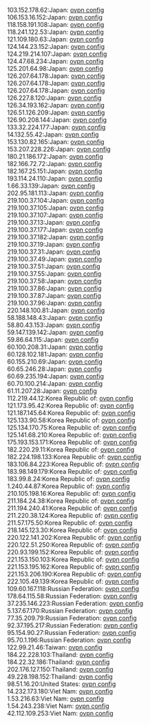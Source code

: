 103.152.178.62:Japan: [ovpn config](vpn/103_152_178_62.ovpn)  
106.153.16.152:Japan: [ovpn config](vpn/106_153_16_152.ovpn)  
118.158.191.108:Japan: [ovpn config](vpn/118_158_191_108.ovpn)  
118.241.122.53:Japan: [ovpn config](vpn/118_241_122_53.ovpn)  
121.109.180.63:Japan: [ovpn config](vpn/121_109_180_63.ovpn)  
124.144.23.152:Japan: [ovpn config](vpn/124_144_23_152.ovpn)  
124.219.214.107:Japan: [ovpn config](vpn/124_219_214_107.ovpn)  
124.47.68.234:Japan: [ovpn config](vpn/124_47_68_234.ovpn)  
125.201.64.98:Japan: [ovpn config](vpn/125_201_64_98.ovpn)  
126.207.64.178:Japan: [ovpn config](vpn/126_207_64_178.ovpn)  
126.207.64.178:Japan: [ovpn config](vpn/126_207_64_178.ovpn)  
126.207.64.178:Japan: [ovpn config](vpn/126_207_64_178.ovpn)  
126.227.8.120:Japan: [ovpn config](vpn/126_227_8_120.ovpn)  
126.34.193.162:Japan: [ovpn config](vpn/126_34_193_162.ovpn)  
126.51.126.209:Japan: [ovpn config](vpn/126_51_126_209.ovpn)  
126.90.208.144:Japan: [ovpn config](vpn/126_90_208_144.ovpn)  
133.32.224.177:Japan: [ovpn config](vpn/133_32_224_177.ovpn)  
14.132.55.42:Japan: [ovpn config](vpn/14_132_55_42.ovpn)  
153.130.82.165:Japan: [ovpn config](vpn/153_130_82_165.ovpn)  
153.207.228.226:Japan: [ovpn config](vpn/153_207_228_226.ovpn)  
180.21.186.172:Japan: [ovpn config](vpn/180_21_186_172.ovpn)  
182.166.72.72:Japan: [ovpn config](vpn/182_166_72_72.ovpn)  
182.167.25.151:Japan: [ovpn config](vpn/182_167_25_151.ovpn)  
193.114.24.110:Japan: [ovpn config](vpn/193_114_24_110.ovpn)  
1.66.33.139:Japan: [ovpn config](vpn/1_66_33_139.ovpn)  
202.95.181.113:Japan: [ovpn config](vpn/202_95_181_113.ovpn)  
219.100.37.104:Japan: [ovpn config](vpn/219_100_37_104.ovpn)  
219.100.37.105:Japan: [ovpn config](vpn/219_100_37_105.ovpn)  
219.100.37.107:Japan: [ovpn config](vpn/219_100_37_107.ovpn)  
219.100.37.13:Japan: [ovpn config](vpn/219_100_37_13.ovpn)  
219.100.37.177:Japan: [ovpn config](vpn/219_100_37_177.ovpn)  
219.100.37.182:Japan: [ovpn config](vpn/219_100_37_182.ovpn)  
219.100.37.19:Japan: [ovpn config](vpn/219_100_37_19.ovpn)  
219.100.37.31:Japan: [ovpn config](vpn/219_100_37_31.ovpn)  
219.100.37.49:Japan: [ovpn config](vpn/219_100_37_49.ovpn)  
219.100.37.51:Japan: [ovpn config](vpn/219_100_37_51.ovpn)  
219.100.37.55:Japan: [ovpn config](vpn/219_100_37_55.ovpn)  
219.100.37.58:Japan: [ovpn config](vpn/219_100_37_58.ovpn)  
219.100.37.86:Japan: [ovpn config](vpn/219_100_37_86.ovpn)  
219.100.37.87:Japan: [ovpn config](vpn/219_100_37_87.ovpn)  
219.100.37.96:Japan: [ovpn config](vpn/219_100_37_96.ovpn)  
220.148.100.81:Japan: [ovpn config](vpn/220_148_100_81.ovpn)  
58.188.148.43:Japan: [ovpn config](vpn/58_188_148_43.ovpn)  
58.80.43.153:Japan: [ovpn config](vpn/58_80_43_153.ovpn)  
59.147.139.142:Japan: [ovpn config](vpn/59_147_139_142.ovpn)  
59.86.64.115:Japan: [ovpn config](vpn/59_86_64_115.ovpn)  
60.100.208.31:Japan: [ovpn config](vpn/60_100_208_31.ovpn)  
60.128.102.181:Japan: [ovpn config](vpn/60_128_102_181.ovpn)  
60.155.210.69:Japan: [ovpn config](vpn/60_155_210_69.ovpn)  
60.65.246.28:Japan: [ovpn config](vpn/60_65_246_28.ovpn)  
60.69.235.194:Japan: [ovpn config](vpn/60_69_235_194.ovpn)  
60.70.100.214:Japan: [ovpn config](vpn/60_70_100_214.ovpn)  
61.11.207.28:Japan: [ovpn config](vpn/61_11_207_28.ovpn)  
112.219.44.12:Korea Republic of: [ovpn config](vpn/112_219_44_12.ovpn)  
121.173.95.42:Korea Republic of: [ovpn config](vpn/121_173_95_42.ovpn)  
121.187.145.64:Korea Republic of: [ovpn config](vpn/121_187_145_64.ovpn)  
125.133.90.58:Korea Republic of: [ovpn config](vpn/125_133_90_58.ovpn)  
125.134.170.75:Korea Republic of: [ovpn config](vpn/125_134_170_75.ovpn)  
125.141.68.210:Korea Republic of: [ovpn config](vpn/125_141_68_210.ovpn)  
175.193.153.171:Korea Republic of: [ovpn config](vpn/175_193_153_171.ovpn)  
182.220.29.11:Korea Republic of: [ovpn config](vpn/182_220_29_11.ovpn)  
182.224.198.133:Korea Republic of: [ovpn config](vpn/182_224_198_133.ovpn)  
183.106.84.223:Korea Republic of: [ovpn config](vpn/183_106_84_223.ovpn)  
183.98.149.179:Korea Republic of: [ovpn config](vpn/183_98_149_179.ovpn)  
183.99.8.24:Korea Republic of: [ovpn config](vpn/183_99_8_24.ovpn)  
1.240.44.87:Korea Republic of: [ovpn config](vpn/1_240_44_87.ovpn)  
210.105.198.16:Korea Republic of: [ovpn config](vpn/210_105_198_16.ovpn)  
211.184.24.38:Korea Republic of: [ovpn config](vpn/211_184_24_38.ovpn)  
211.194.240.41:Korea Republic of: [ovpn config](vpn/211_194_240_41.ovpn)  
211.220.38.124:Korea Republic of: [ovpn config](vpn/211_220_38_124.ovpn)  
211.57.175.50:Korea Republic of: [ovpn config](vpn/211_57_175_50.ovpn)  
218.145.123.30:Korea Republic of: [ovpn config](vpn/218_145_123_30.ovpn)  
220.122.141.202:Korea Republic of: [ovpn config](vpn/220_122_141_202.ovpn)  
220.122.51.250:Korea Republic of: [ovpn config](vpn/220_122_51_250.ovpn)  
220.93.199.152:Korea Republic of: [ovpn config](vpn/220_93_199_152.ovpn)  
221.153.150.103:Korea Republic of: [ovpn config](vpn/221_153_150_103.ovpn)  
221.153.195.162:Korea Republic of: [ovpn config](vpn/221_153_195_162.ovpn)  
221.153.206.190:Korea Republic of: [ovpn config](vpn/221_153_206_190.ovpn)  
222.105.49.139:Korea Republic of: [ovpn config](vpn/222_105_49_139.ovpn)  
109.60.167.118:Russian Federation: [ovpn config](vpn/109_60_167_118.ovpn)  
178.64.115.58:Russian Federation: [ovpn config](vpn/178_64_115_58.ovpn)  
37.235.146.223:Russian Federation: [ovpn config](vpn/37_235_146_223.ovpn)  
5.137.67.170:Russian Federation: [ovpn config](vpn/5_137_67_170.ovpn)  
77.35.209.79:Russian Federation: [ovpn config](vpn/77_35_209_79.ovpn)  
92.37.195.217:Russian Federation: [ovpn config](vpn/92_37_195_217.ovpn)  
95.154.90.27:Russian Federation: [ovpn config](vpn/95_154_90_27.ovpn)  
95.70.1.196:Russian Federation: [ovpn config](vpn/95_70_1_196.ovpn)  
122.99.21.46:Taiwan: [ovpn config](vpn/122_99_21_46.ovpn)  
184.22.228.103:Thailand: [ovpn config](vpn/184_22_228_103.ovpn)  
184.22.32.186:Thailand: [ovpn config](vpn/184_22_32_186.ovpn)  
202.176.127.150:Thailand: [ovpn config](vpn/202_176_127_150.ovpn)  
49.228.198.152:Thailand: [ovpn config](vpn/49_228_198_152.ovpn)  
98.51.16.20:United States: [ovpn config](vpn/98_51_16_20.ovpn)  
14.232.173.180:Viet Nam: [ovpn config](vpn/14_232_173_180.ovpn)  
1.53.216.63:Viet Nam: [ovpn config](vpn/1_53_216_63.ovpn)  
1.54.243.238:Viet Nam: [ovpn config](vpn/1_54_243_238.ovpn)  
42.112.109.253:Viet Nam: [ovpn config](vpn/42_112_109_253.ovpn)  
